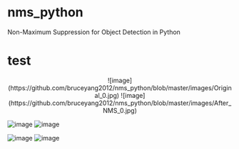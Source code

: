 # nms_python
Non-Maximum Suppression for Object Detection in Python

# test
<div align=center>
![image](https://github.com/bruceyang2012/nms_python/blob/master/images/Original_0.jpg)
![image](https://github.com/bruceyang2012/nms_python/blob/master/images/After_NMS_0.jpg)
</div>

![image](https://github.com/bruceyang2012/nms_python/blob/master/images/Original_1.jpg) ![image](https://github.com/bruceyang2012/nms_python/blob/master/images/After_NMS_1.jpg)

![image](https://github.com/bruceyang2012/nms_python/blob/master/images/Original_2.jpg) ![image](https://github.com/bruceyang2012/nms_python/blob/master/images/After_NMS_2.jpg)
